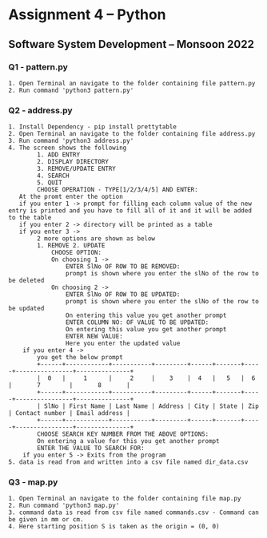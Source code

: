 
# Assignment 4 – Python
## Software System Development – Monsoon 2022

### Q1 - pattern.py 
	1. Open Terminal an navigate to the folder containing file pattern.py
	2. Run command 'python3 pattern.py'

### Q2 - address.py 
	1. Install Dependency - pip install prettytable
	2. Open Terminal an navigate to the folder containing file address.py
	3. Run command 'python3 address.py'
	4. The screen shows the following
			1. ADD ENTRY
			2. DISPLAY DIRECTORY
			3. REMOVE/UPDATE ENTRY
			4. SEARCH
			5. QUIT
			CHOOSE OPERATION - TYPE[1/2/3/4/5] AND ENTER:
	   At the promt enter the option 
	   if you enter 1 -> prompt for filling each column value of the new entry is printed and you have to fill all of it and it will be added to the table
	   if you enter 2 -> directory will be printed as a table
	   if you enter 3 -> 
	   		2 more options are shown as below
			1. REMOVE 2. UPDATE
				CHOOSE OPTION: 
				On choosing 1 -> 
					ENTER SlNo OF ROW TO BE REMOVED: 
					prompt is shown where you enter the slNo of the row to be deleted
				On choosing 2 ->
					ENTER SlNo OF ROW TO BE UPDATED:
					prompt is shown where you enter the slNo of the row to be updated
					On entering this value you get another prompt
					ENTER COLUMN NO: OF VALUE TO BE UPDATED: 
					On entering this value you get another prompt
					ENTER NEW VALUE:
					Here you enter the updated value
		if you enter 4 -> 
			you get the below prompt
			+------+------------+-----------+---------+------+-------+-----+----------------+---------------+
			|  0   |     1      |     2     |    3    |  4   |   5   |  6  |       7        |       8       |
			+------+------------+-----------+---------+------+-------+-----+----------------+---------------+
			| SlNo | First Name | Last Name | Address | City | State | Zip | Contact number | Email address |
			+------+------------+-----------+---------+------+-------+-----+----------------+---------------+
			CHOOSE SEARCH KEY NUMBER FROM THE ABOVE OPTIONS: 
			On entering a value for this you get another prompt
			ENTER THE VALUE TO SEARCH FOR:
		if you enter 5 -> Exits from the program
	5. data is read from and written into a csv file named dir_data.csv
### Q3 - map.py
	1. Open Terminal an navigate to the folder containing file map.py
	2. Run command 'python3 map.py'
	3. command data is read from csv file named commands.csv - Command can be given in mm or cm.
	4. Here starting position S is taken as the origin = (0, 0)
